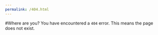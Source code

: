 ```yaml
---
permalink: /404.html
---
```

#Where are you?
You have encountered a `404` error. This means the page does not exist.
